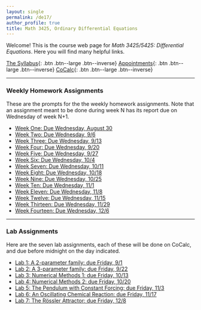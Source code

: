 ```yaml
---
layout: single
permalink: /de17/
author_profile: true
title: Math 3425, Ordinary Differential Equations
---
```


Welcome! This is the course web page for _Math 3425/5425: Differential Equations_. Here
you will find many helpful links.

[The Syllabus](https://drive.google.com/file/d/0B2t6ivhRzD_Fb0FtSVRoTV9DWUk/view?usp=sharing){: .btn .btn--large .btn--inverse}
[Appointments](https://theronhitchman.youcanbook.me/){: .btn .btn--large .btn--inverse}
[CoCalc](https://cocalc.com){: .btn .btn--large .btn--inverse}

----

### Weekly Homework Assignments

These are the prompts for the the weekly homework assignments. Note that an
assignment meant to be done during week N has its report due on Wednesday of
week N+1.

* [Week One: Due Wednesday, August 30](https://docs.google.com/document/d/1I7PnxWWpIEkVPRhpd7CaQ3F_EzV6Q5bxB8Kmq_gHp60/edit?usp=sharing)
* [Week Two: Due Wednesday, 9/6](https://docs.google.com/document/d/1g2mkyU9jKLiqKwtMyPCTZEDponEAYPtPmya0XuckiM0/edit?usp=sharing)
* [Week Three: Due Wednesday, 9/13](https://docs.google.com/document/d/1lNB0q5tzyXzfQMNj4fVsj633iJ0WBknXWord9U1nT6Q/edit?usp=sharing)
* [Week Four: Due Wednesday, 9/20](https://docs.google.com/document/d/1oXbFUWDPikqEFo5ZzCWhcmXezGJ1QgDKM9dSSaKjs4g/edit?usp=sharing)
* [Week Five: Due Wednesday, 9/27](https://docs.google.com/document/d/1rnjKEMqSIKKSUOdvRuM3ki0nEQz-dUOFbAFI6WnO_0w/edit?usp=sharing)
* [Week Six: Due Wednesday, 10/4](https://docs.google.com/a/uni.edu/document/d/1zeJ8hVhBe1ooqasbo6gLjIlEievw7iM4BawnU2GhisQ/edit?usp=sharing)
* [Week Seven: Due Wednesday, 10/11](https://docs.google.com/document/d/13LudghHCnilqQq_UrmwBeMJi_ZoimYLDc1tPcU1corY/edit?usp=sharing)
* [Week Eight: Due Wednesday, 10/18]()
* [Week Nine: Due Wednesday, 10/25]()
* [Week Ten: Due Wednesday, 11/1]()
* [Week Eleven: Due Wednesday, 11/8]()
* [Week Twelve: Due Wednesday, 11/15]()
* [Week Thirteen: Due Wednesday, 11/29]()
* [Week Fourteen: Due Wednesday, 12/6]()

----
### Lab Assignments

Here are the seven lab assignments, each of these will be done on CoCalc, and due before midnight on the day indicated.

* [Lab 1: A 2-parameter family: due Friday, 9/1](https://docs.google.com/document/d/1BGDx5vZUoB_SHZdOs46Mtl-IqB_RNHScfVUXMkaT4-g/edit?usp=sharing)
* [Lab 2: A 3-parameter family: due Friday, 9/22](https://docs.google.com/document/d/1Hf0Mk96P-qW8LqR83Z3QFHh4gnXhIRhRdGUQHn4x4WI/edit?usp=sharing)
* [Lab 3: Numerical Methods 1: due Friday, 10/13]()
* [Lab 4: Numerical Methods 2: due Friday, 10/20]()
* [Lab 5: The Pendulum with Constant Forcing: due Friday, 11/3]()
* [Lab 6: An Oscillating Chemical Reaction: due Friday, 11/17]()
* [Lab 7: The Rössler Attractor: due Friday, 12/8]()
